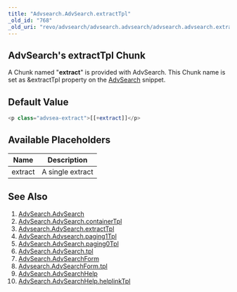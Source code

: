 ```yaml
---
title: "Advsearch.AdvSearch.extractTpl"
_old_id: "768"
_old_uri: "revo/advsearch/advsearch.advsearch/advsearch.advsearch.extracttpl"
---
```


## AdvSearch's extractTpl Chunk

A Chunk named "**extract**" is provided with AdvSearch. This Chunk name is set as &extractTpl property on the [AdvSearch](/extras/revo/advsearch/advsearch.advsearch "AdvSearch.AdvSearch") snippet.

## Default Value

``` php 
<p class="advsea-extract">[[+extract]]</p>
```

## Available Placeholders

| Name    | Description      |
| ------- | ---------------- |
| extract | A single extract |

## See Also

1. [AdvSearch.AdvSearch](/extras/revo/advsearch/advsearch.advsearch)
  1. [AdvSearch.AdvSearch.containerTpl](/extras/revo/advsearch/advsearch.advsearch/advsearch.advsearch.containertpl)
  2. [Advsearch.AdvSearch.extractTpl](/extras/revo/advsearch/advsearch.advsearch/advsearch.advsearch.extracttpl)
  3. [AdvSearch.Advsearch.paging1Tpl](/extras/revo/advsearch/advsearch.advsearch/advsearch.advsearch.paging1tpl)
  4. [AdvSearch.AdvSearch.paging0Tpl](/extras/revo/advsearch/advsearch.advsearch/advsearch.advsearch.paging0tpl)
  5. [AdvSearch.AdvSearch.tpl](/extras/revo/advsearch/advsearch.advsearch/advsearch.advsearch.tpl)
2. [AdvSearch.AdvSearchForm](/extras/revo/advsearch/advsearch.advsearchform)
  1. [Advsearch.AdvSearchForm.tpl](/extras/revo/advsearch/advsearch.advsearchform/advsearch.advsearchform.tpl)
3. [AdvSearch.AdvSearchHelp](/extras/revo/advsearch/advsearch.advsearchhelp)
  1. [AdvSearch.AdvSearchHelp.helplinkTpl](/extras/revo/advsearch/advsearch.advsearchhelp/advsearch.advsearchhelp.helplinktpl)